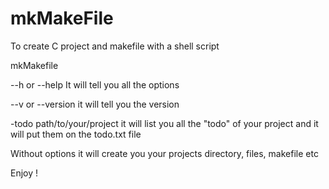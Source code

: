 # mkMakeFile
To create C project and makefile with a shell script


mkMakefile


--h or --help 
It will tell you all the options 

--v or --version
it will tell you the version 

-todo path/to/your/project
it will list you all the "todo" of your project and it will put them on the todo.txt file

Without options it will create you your projects directory, files, makefile etc 

Enjoy !
